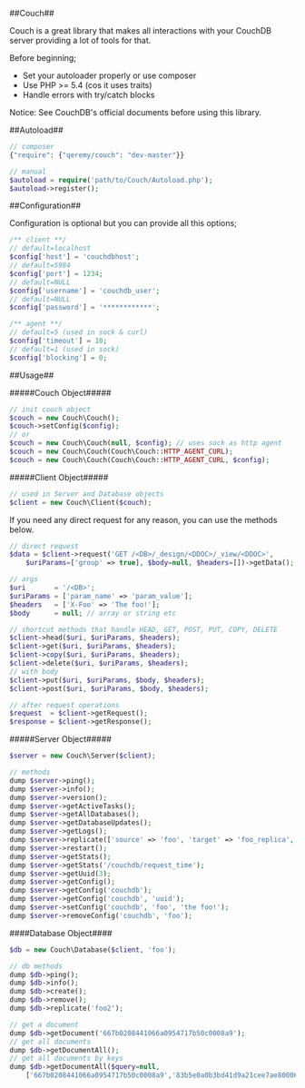 ##Couch##

Couch is a great library that makes all interactions with your CouchDB server providing a lot of tools for that.

Before beginning;

- Set your autoloader properly or use composer
- Use PHP >= 5.4 (cos it uses traits)
- Handle errors with try/catch blocks

Notice: See CouchDB's official documents before using this library.

##Autoload##

```php
// composer
{"require": {"qeremy/couch": "dev-master"}}

// manual
$autoload = require('path/to/Couch/Autoload.php');
$autoload->register();
```

##Configuration##

Configuration is optional but you can provide all this options;

```php
/** client **/
// default=localhost
$config['host'] = 'couchdbhost';
// default=5984
$config['port'] = 1234;
// default=NULL
$config['username'] = 'couchdb_user';
// default=NULL
$config['password'] = '************';

/** agent **/
// default=5 (used in sock & curl)
$config['timeout'] = 10;
// default=1 (used in sock)
$config['blocking'] = 0;
```

##Usage##

#####Couch Object#####
```php
// init couch object
$couch = new Couch\Couch();
$couch->setConfig($config);
// or
$couch = new Couch\Couch(null, $config); // uses sock as http agent
$couch = new Couch\Couch(Couch\Couch::HTTP_AGENT_CURL);
$couch = new Couch\Couch(Couch\Couch::HTTP_AGENT_CURL, $config);
```

#####Client Object#####
```php
// used in Server and Database objects
$client = new Couch\Client($couch);
```

If you need any direct request for any reason, you can use the methods below.

```php
// direct request
$data = $client->request('GET /<DB>/_design/<DDOC>/_view/<DDOC>',
    $uriParams=['group' => true], $body=null, $headers=[])->getData();

// args
$uri       = '/<DB>';
$uriParams = ['param_name' => 'param_value'];
$headers   = ['X-Foo' => 'The foo!'];
$body      = null; // array or string etc

// shortcut methods that handle HEAD, GET, POST, PUT, COPY, DELETE
$client->head($uri, $uriParams, $headers);
$client->get($uri, $uriParams, $headers);
$client->copy($uri, $uriParams, $headers);
$client->delete($uri, $uriParams, $headers);
// with body
$client->put($uri, $uriParams, $body, $headers);
$client->post($uri, $uriParams, $body, $headers);

// after request operations
$request  = $client->getRequest();
$response = $client->getResponse();
```

#####Server Object#####
```php
$server = new Couch\Server($client);

// methods
dump $server->ping();
dump $server->info();
dump $server->version();
dump $server->getActiveTasks();
dump $server->getAllDatabases();
dump $server->getDatabaseUpdates();
dump $server->getLogs();
dump $server->replicate(['source' => 'foo', 'target' => 'foo_replica', 'create_target' => true]);
dump $server->restart();
dump $server->getStats();
dump $server->getStats('/couchdb/request_time');
dump $server->getUuid(3);
dump $server->getConfig();
dump $server->getConfig('couchdb');
dump $server->getConfig('couchdb', 'uuid');
dump $server->setConfig('couchdb', 'foo', 'the foo!');
dump $server->removeConfig('couchdb', 'foo');
```

####Database Object####
```php
$db = new Couch\Database($client, 'foo');

// db methods
dump $db->ping();
dump $db->info();
dump $db->create();
dump $db->remove();
dump $db->replicate('foo2');

// get a document
dump $db->getDocument('667b0208441066a0954717b50c0008a9');
// get all documents
dump $db->getDocumentAll();
// get all documents by keys
dump $db->getDocumentAll($query=null,
    ['667b0208441066a0954717b50c0008a9','83b5e0a0b3bd41d9a21cee7ae8000615']);
```
